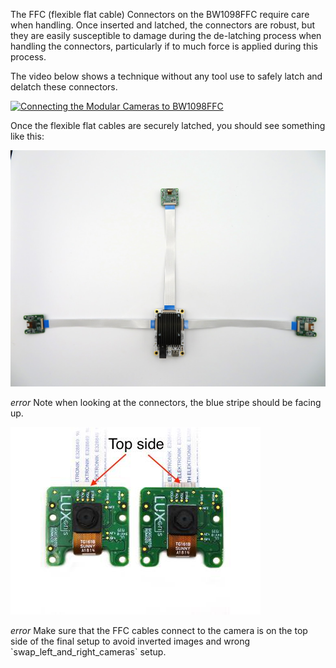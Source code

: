 The FFC (flexible flat cable) Connectors on the BW1098FFC require care when handling.  Once inserted and latched, the connectors are robust, but they are easily susceptible to damage during the de-latching process when handling the connectors, particularly if to much force is applied during this process.

The video below shows a technique without any tool use to safely latch and delatch these connectors.

[![Connecting the Modular Cameras to BW1098FFC](https://i.imgur.com/z3O0LXr.jpg)](https://www.youtube.com/watch?v=KQlFvodQ3nM "FFC Connection Example")

Once the flexible flat cables are securely latched, you should see something like this:

![BW1098FFC Connected to Modular Cameras](/images/1098ffc_connected.jpg)

<div class="alert alert-primary" role="alert">
<i class="material-icons">
error
</i>
  Note when looking at the connectors, the blue stripe should be facing up.<br/>
</div>

![BW1098FFC modular camera top side](/images/products/modular-camera-sides.jpg)

<div class="alert alert-primary" role="alert">
<i class="material-icons">
error
</i>
  Make sure that the FFC cables connect to the camera is on the top side of the final setup to avoid inverted images and wrong `swap_left_and_right_cameras` setup.<br/>
</div>


